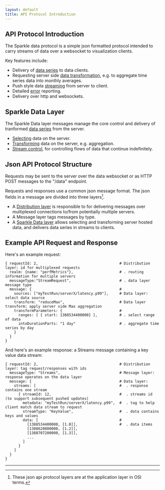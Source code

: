 ```yaml
---
layout: default
title: API Protocol Introduction
---
```


API Protocol Introduction
---

The Sparkle data protocol is a simple json formatted protocol intended to carry streams of data over a websocket to visualization clients. 

Key features include:

* Delivery of [data series](DataSeries.html) to data clients.
* Requesting server side [data transformation](DataTransform.html), e.g. to aggregate time series data into monthly averages.
* Push style data [streaming](Streaming.html) from server to client.
* Detailed [error](Errors.html) reporting.
* Delivery over http and websockets.

Sparkle Data Layer <a name="SparkleDataLayer"></a>
---

The Sparkle Data layer messages manage the core control and delivery of tranformed
[data series](DataSeries.html) from the server.

* [Selecting](Selecting.html) data on the server.
* [Transforming](DataTransform.html) data on the server, e.g. aggregation.
* [Stream control](Streaming.html), for controlling flows of data that continue indefinitely.


Json API Protocol Structure
---
Requests may be sent to the server over the data websocket or as HTTP POST messages to the "/data" endpoint. 

Requests and responses use a common json message format. 
The json fields in a message are divided into three layers[^OSI]. 

* A [Distribution layer](Distribution.html) is responsible to for delivering messages 
over multiplexed connections to/from potentially multiple servers.
* A Message layer tags messages by type.
* A [Sparkle Data layer](#SparkleDataLayer) allows selecting and transforming server hosted data, 
and delivers data series in streams to clients. 

[^OSI]: These json api protocol layers are at the application layer in OSI terms.

Example API Request and Response
---

Here's an example request:

    { requestId: 2,                                     # Distribution layer: id for multiplexed requests 
      realm: {name: "perfMetrics"},                     # . routing information for multiple servers
      messageType:"StreamRequest",                      # . data layer message type 
      message: {                                        # 
        sources: ["myTestRun/serverX/latency.p99"],     # Data layer: select data source
        transform: "reduceMax",                         # Data layer transform: apply server side Max aggregation
        transformParameters: {                          #  
          ranges: [ { start: 1388534400000} ],          # . select range of data
          intoDurationParts: "1 day"                    # . aggregate time series by day
        }
      }
    }

And here's an example response: a Streams message containing a key value data stream:

    { requestId: 2,                                     # Distribution layer: tag request/responses with ids        
      messageType: "Streams",                           # Message layer: response operates on the data layer
      message: {                                        # Data layer: 
        streams: [                                      #  . response contains one stream
          { streamId: 12,                               #  . streams id (to support subsequent pushed updates) 
            metadata: "myTestRun/serverX/latency.p99",  #  . tag to help client match data stream to request
            streamType: "KeyValue",                     #  . data contains keys and values
            data: [                                     #  
              [1388534400000, [1.0]],                   #  . data items
              [1388620800000, [1.2]],
              [1388707200000, [1.3]],
              ...
            ]
          }
        ]
      }
    }

---
